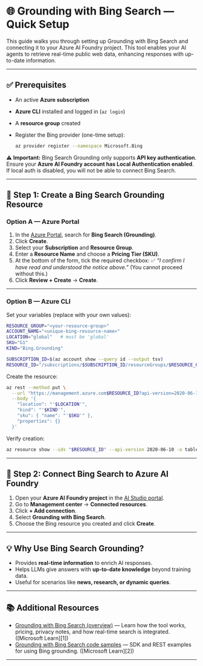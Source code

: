 
# 🌐 Grounding with Bing Search — Quick Setup

This guide walks you through setting up Grounding with Bing Search and connecting it to your Azure AI Foundry project. This tool enables your AI agents to retrieve real-time public web data, enhancing responses with up-to-date information.

---

## ✅ Prerequisites

- An active **Azure subscription**  
- **Azure CLI** installed and logged in (`az login`)  
- A **resource group** created  
- Register the Bing provider (one-time setup):  

  ```bash
  az provider register --namespace Microsoft.Bing

⚠️ **Important:**
Bing Search Grounding only supports **API key authentication**.
Ensure your **Azure AI Foundry account has Local Authentication enabled**.
If local auth is disabled, you will not be able to connect Bing Search.

---

## 🚀 Step 1: Create a Bing Search Grounding Resource

### Option A — Azure Portal

1. In the [Azure Portal](https://portal.azure.com), search for **Bing Search (Grounding)**.
2. Click **Create**.
3. Select your **Subscription** and **Resource Group**.
4. Enter a **Resource Name** and choose a **Pricing Tier (SKU)**.
5. At the bottom of the form, tick the required checkbox:
   ✅ *“I confirm I have read and understood the notice above.”*
   (You cannot proceed without this.)
6. Click **Review + Create** → **Create**.

---

### Option B — Azure CLI

Set your variables (replace with your own values):

```bash
RESOURCE_GROUP="<your-resource-group>"
ACCOUNT_NAME="<unique-bing-resource-name>"
LOCATION="global"   # must be 'global'
SKU="G1"
KIND="Bing.Grounding"

SUBSCRIPTION_ID=$(az account show --query id --output tsv)
RESOURCE_ID="/subscriptions/$SUBSCRIPTION_ID/resourceGroups/$RESOURCE_GROUP/providers/microsoft.bing/accounts/$ACCOUNT_NAME"
```

Create the resource:

```bash
az rest --method put \
  --url "https://management.azure.com$RESOURCE_ID?api-version=2020-06-10" \
  --body '{
    "location": "'$LOCATION'",
    "kind": "'$KIND'",
    "sku": { "name": "'$SKU'" },
    "properties": {}
  }'
```

Verify creation:

```bash
az resource show --ids "$RESOURCE_ID" --api-version 2020-06-10 -o table
```

---

## 🔗 Step 2: Connect Bing Search to Azure AI Foundry

1. Open your **Azure AI Foundry project** in the [AI Studio portal](https://ai.azure.com).
2. Go to **Management center** → **Connected resources**.
3. Click **+ Add connection**.
4. Select **Grounding with Bing Search**.
5. Choose the Bing resource you created and click **Create**.

---

## 💡 Why Use Bing Search Grounding?

* Provides **real-time information** to enrich AI responses.
* Helps LLMs give answers with **up-to-date knowledge** beyond training data.
* Useful for scenarios like **news, research, or dynamic queries**.

---

## 📚 Additional Resources

* [Grounding with Bing Search (overview)](https://learn.microsoft.com/en-us/azure/ai-foundry/agents/how-to/tools/bing-grounding) — Learn how the tool works, pricing, privacy notes, and how real-time search is integrated. ([Microsoft Learn][1])
* [Grounding with Bing Search code samples](https://learn.microsoft.com/en-us/azure/ai-foundry/agents/how-to/tools/bing-code-samples?source=recommendations&pivots=portal) — SDK and REST examples for using Bing grounding. ([Microsoft Learn][2])

---